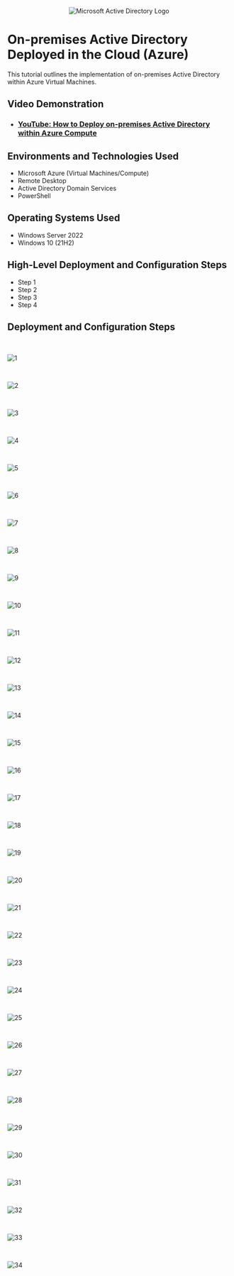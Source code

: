 <p align="center">
<img src="https://i.imgur.com/pU5A58S.png" alt="Microsoft Active Directory Logo"/>
</p>

<h1>On-premises Active Directory Deployed in the Cloud (Azure)</h1>
This tutorial outlines the implementation of on-premises Active Directory within Azure Virtual Machines.<br />


<h2>Video Demonstration</h2>

- ### [YouTube: How to Deploy on-premises Active Directory within Azure Compute](https://www.youtube.com)

<h2>Environments and Technologies Used</h2>

- Microsoft Azure (Virtual Machines/Compute)
- Remote Desktop
- Active Directory Domain Services
- PowerShell

<h2>Operating Systems Used </h2>

- Windows Server 2022
- Windows 10 (21H2)

<h2>High-Level Deployment and Configuration Steps</h2>

- Step 1
- Step 2
- Step 3
- Step 4

<h2>Deployment and Configuration Steps</h2>

<br />

![1](https://github.com/user-attachments/assets/eee15e89-77d0-4087-bdf5-257cd1808bbc)

<br />

![2](https://github.com/user-attachments/assets/715a49a5-619d-48a4-ab2c-7cf3031ffa01)

<br />

![3](https://github.com/user-attachments/assets/d8ef10c1-64b2-4e91-a050-76e9f967d27d)

<br />

![4](https://github.com/user-attachments/assets/dc19edb0-a84f-4b5f-8bcb-46497ef55a13)

<br />

![5](https://github.com/user-attachments/assets/9cdf256b-5bc8-4562-8101-a13060f28f8d)

<br />

![6](https://github.com/user-attachments/assets/ff0c0015-5923-4b7c-ad11-3de359e2f5e4)

<br />

![7](https://github.com/user-attachments/assets/acb25cae-c6e2-412a-bba9-b6221f445231)

<br />

![8](https://github.com/user-attachments/assets/f6d47a43-9167-467b-a38c-a5a9d17f02cd)

<br />

![9](https://github.com/user-attachments/assets/32d08f60-8578-4be1-a12f-614b2cdba78d)

<br />

![10](https://github.com/user-attachments/assets/326e323c-a0b9-4e8f-a2d3-7569a01d0659)

<br />

![11](https://github.com/user-attachments/assets/4cfbcb24-c742-479a-a4c0-aa9335c5ebcf)

<br />

![12](https://github.com/user-attachments/assets/b40b9dfa-57d3-4d9f-91f1-bf673e285cd1)

<br />

![13](https://github.com/user-attachments/assets/7872449a-7000-470b-9744-9cfa3c155372)

<br />

![14](https://github.com/user-attachments/assets/9c04451d-1084-4404-bc19-e6845163a6f3)

<br />

![15](https://github.com/user-attachments/assets/63b46809-c3cb-43d0-b66b-efe4be527bd3)

<br />

![16](https://github.com/user-attachments/assets/24e8e17d-bf61-4cc7-a190-8ad784084f15)

<br />

![17](https://github.com/user-attachments/assets/6175b821-dd95-4657-8e61-a94a2b03ba32)

<br />

![18](https://github.com/user-attachments/assets/bae7df66-2475-4a3e-ad59-d826071960cb)

<br />

![19](https://github.com/user-attachments/assets/e8c52095-5737-4540-ae41-9543f76f07b2)

<br />

![20](https://github.com/user-attachments/assets/3d21718e-9961-4cfb-8a57-42ef847d9363)

<br />

![21](https://github.com/user-attachments/assets/2d113c8c-7603-4896-b85d-e5c530d3d389)

<br />

![22](https://github.com/user-attachments/assets/f68e0dbe-741d-4daf-9610-be884400fa8c)

<br />

![23](https://github.com/user-attachments/assets/17b85c49-e3a3-4b8e-9655-13fd525f9983)

<br />

![24](https://github.com/user-attachments/assets/14d6a20b-d252-480e-8862-54a3af4ec88c)

<br />

![25](https://github.com/user-attachments/assets/dea3b056-124a-42de-8ffc-6f8d89e04521)

<br />

![26](https://github.com/user-attachments/assets/196c1d5d-1d46-44ea-aa81-a3da38e7028c)

<br />

![27](https://github.com/user-attachments/assets/3000cd5a-c839-439f-afe4-3e918293b605)

<br />

![28](https://github.com/user-attachments/assets/e7349391-4b13-4194-a221-13ded11f0bd3)

<br />

![29](https://github.com/user-attachments/assets/2b92edf7-a3e7-4923-9d0f-f8b732aaba3c)

<br />

![30](https://github.com/user-attachments/assets/1cc1de5e-a505-486f-9104-f8a96e231f5f)

<br />

![31](https://github.com/user-attachments/assets/0052d48e-07a8-4b90-aec2-d4b9eb18da8a)

<br />

![32](https://github.com/user-attachments/assets/a94ba34f-b4c8-4217-be5b-92ada67a37b8)

<br />

![33](https://github.com/user-attachments/assets/94509cd0-4f35-4d61-9b9b-1959eb24160b)

<br />

![34](https://github.com/user-attachments/assets/9d812d16-c696-4a51-a640-41ac11b2a304)

<br />





